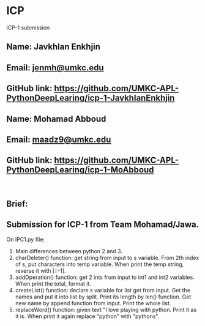 # ICP

ICP-1 submission

## Name: Javkhlan Enkhjin
## Email: jenmh@umkc.edu
## GitHub link: https://github.com/UMKC-APL-PythonDeepLearing/icp-1-JavkhlanEnkhjin
## Name: Mohamad Abboud
## Email: maadz9@umkc.edu
## GitHub link: https://github.com/UMKC-APL-PythonDeepLearing/icp-1-MoAbboud
<br/>
 
## Brief:
## Submission for ICP-1 from Team Mohamad/Jawa.
On IPC1.py file:
1. Main differences between python 2 and 3.
2. charDeleter() function: get string from input to s variable. From 2th index of s, put characters into temp variable. When print the temp string, reverse it with [::-1]. 
3. addOperation() function: get 2 ints from input to int1 and int2 variables. When print the total, format it.
4. createList() function: declare s variable for list get from input. Get the names and put it into list by split. Print its length by len() function. Get new name by append function from input. Print the whole list.
5. replaceWord() function: given text "I love playing with python. Print it as it is. When print it again replace "python" with "pythons". 
 
